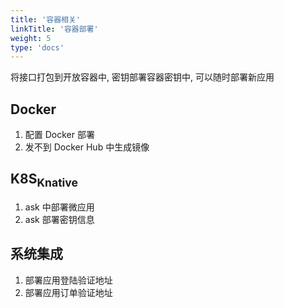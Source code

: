 ```yaml
---
title: '容器相关'
linkTitle: '容器部署'
weight: 5
type: 'docs'
---
```


将接口打包到开放容器中, 密钥部署容器密钥中, 可以随时部署新应用

## Docker

1. 配置 Docker 部署
2. 发不到 Docker Hub 中生成镜像

## K8S<sub>Knative</sub>

1. ask 中部署微应用
2. ask 部署密钥信息

## 系统集成

1. 部署应用登陆验证地址
2. 部署应用订单验证地址

